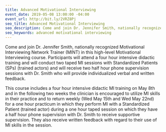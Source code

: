 ```yaml
---
title: Advanced Motivational Interviewing
event_date: 2019-05-08 13:00:00 -04:00
event_url: http://bit.ly/2VRZ8Pj
seo_title: Advanced Motivational Interviewing
seo_description: Come and join Dr. Jennifer Smith, nationally recognized Motivational Interviewing Network Trainer (MINT) in this high-level Motivational Interviewing course. Participants will attend a four hour intensive didactic training and will conduct two taped MI sessions with Standardized Patients (SPs) (trained actors) and will receive two half hour phone supervision sessions with Dr. Smith who will provide individualized verbal and written feedback.
seo_keywords: advanced motivational interviewing
---
```


Come and join Dr. Jennifer Smith, nationally recognized Motivational Interviewing Network Trainer (MINT) in this high-level Motivational Interviewing course. Participants will attend a four hour intensive didactic training and will conduct two taped MI sessions with Standardized Patients (SPs) (trained actors) and will receive two half hour phone supervision sessions with Dr. Smith who will provide individualized verbal and written feedback.

This course includes a four hour intensive didactic MI training on May 8th and in the following two weeks the clinician is encouraged to utilize MI skills in their practice and to return weekly (Wed May 15th and Wed May 22nd) for a one hour practicum in which they perform MI with a Standardized Patient (trained actor) during a one hour taped session on which they have a half hour phone supervision with Dr. Smith to receive supportive supervision. They also receive written feedback with regard to their use of MI skills in the session.
